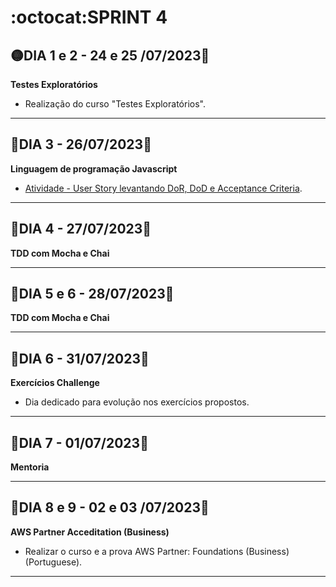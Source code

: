# :octocat:SPRINT 4
## :yellow_circle:DIA 1 e 2 - 24 e 25 /07/2023:pushpin:
**Testes Exploratórios**
- Realização do curso "Testes Exploratórios".
---
## :red_circle:DIA 3 - 26/07/2023:pushpin:
**Linguagem de programação Javascript**
- [Atividade - User Story levantando DoR, DoD e Acceptance Criteria](https://github.com/AndressaComp/SPRINTs/issues/36#issue-1799924750).
---
## :red_circle:DIA 4 - 27/07/2023:pushpin:
**TDD com Mocha e Chai**

---
## :red_circle:DIA 5 e 6 - 28/07/2023:pushpin:
**TDD com Mocha e Chai**

---
## :red_circle:DIA 6 - 31/07/2023:pushpin:
**Exercícios Challenge**
- Dia dedicado para evolução nos exercícios propostos.
---
## :red_circle:DIA 7 - 01/07/2023:pushpin:
**Mentoria**

---
## :red_circle:DIA 8 e 9 - 02 e 03 /07/2023:pushpin:
**AWS Partner Acceditation (Business)**
- Realizar o curso e a prova AWS Partner: Foundations (Business) (Portuguese).
---
